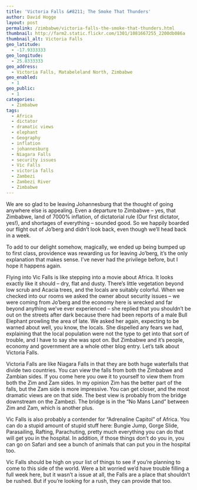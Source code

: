 ```yaml
---
title: 'Victoria Falls &#8211; The Smoke That Thunders'
author: David Hogge
layout: post
permalink: /zimbabwe/victoria-falls-the-smoke-that-thunders.html
thumbnail: http://farm2.static.flickr.com/1301/1081667255_2200db086a
thumbnail_alt: Victoria Falls
geo_latitude:
  - -17.9333333
geo_longitude:
  - 25.8333333
geo_address:
  - Victoria Falls, Matabeleland North, Zimbabwe
geo_enabled:
  - 1
geo_public:
  - 1
categories:
  - Zimbabwe
tags:
  - Africa
  - dictator
  - dramatic views
  - elephant
  - Geography
  - inflation
  - johannesburg
  - Niagara Falls
  - security issues
  - Vic Falls
  - victoria falls
  - Zambezi
  - Zambezi River
  - Zimbabwe
---
```

We are so glad to be leaving Johannesburg that the thought of going anywhere else is appealing. Even a departure to Zimbabwe &#8211; yes, that Zimbabwe, land of 7000% inflation, of dictatorial rule (Our first dictator, yes!), and shortages of everything &#8211; sounded good. So we happily boarded our flight out of Jo&#8217;berg and didn&#8217;t look back, even though we&#8217;ll head back in a week.

To add to our delight somehow, magically, we ended up being bumped up to first class, providence was rewarding us for leaving Jo&#8217;berg, it&#8217;s the only explanation that makes sense. I&#8217;ve never had the privilege before, but I hope it happens again.

Flying into Vic Falls is like stepping into a movie about Africa. It looks exactly like it should &#8211; dry, flat and dusty. There&#8217;s little vegetation beyond low scrub and Acacia trees, and the locals are suitably colorful. When we checked into our rooms we asked the owner about security issues &#8211; we were coming from Jo&#8217;berg and the economy here is wrecked and far beyond anything we&#8217;ve ever experienced &#8211; she replied that you shouldn&#8217;t be out on the streets after dark because there had been reports of a male Bull Elephant prowling the area of late. We asked her again, expecting to be warned about well, you know, the locals. She dispelled any fears we had, explaining that the local population were not the type to get into that sort of trouble, and I have to say she was spot on. But Zimbabwe and it&#8217;s people, economy and government are a whole other blog entry. Let&#8217;s talk about Victoria Falls.

Victoria Falls are like Niagara Falls in that they are both huge waterfalls that divide two countries. You can view the falls from both the Zimbabwe and Zambian sides. If you come here you owe it to yourself to view them from both the Zim and Zam sides. In my opinion Zim has the better part of the falls, but the Zam side is more impressive. You can get closer, and the most dramatic views are on that side. The best view is probably from the bridge downstream on the Zambezi. The bridge is in the &#8220;No Mans Land&#8221; between Zim and Zam, which is another plus. 

Vic Falls is also probably a contender for &#8220;Adrenaline Capitol&#8221; of Africa. You can do a stupid amount of stupid stuff here: Bungie Jump, Gorge Slide, Parasailing, Rafting, Parachuting, pretty much everything you can do that will get you in the hospital. In addition, if those things don&#8217;t do you in, you can go on Safari and see a bunch of animals that can put you in the hospital too.

Vic Falls should be high on your list of things to see if you&#8217;re planning to come to this side of the world. Were a bit worried we&#8217;d have trouble filling a full week here, but it wasn&#8217;t a issue at all, the Falls are a place that shouldn&#8217;t be rushed. But if you&#8217;re looking for a rush, they can provide that too.